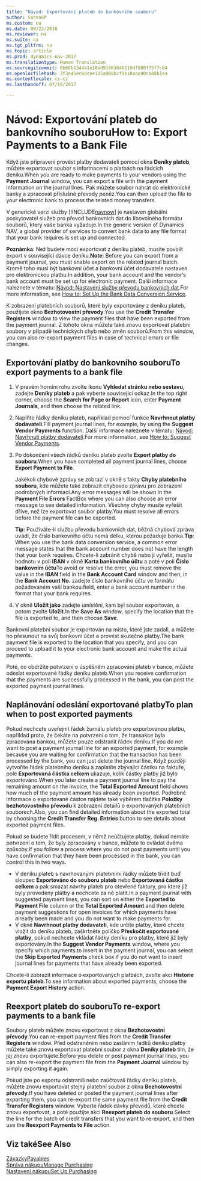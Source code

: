 ```yaml
---
title: "Návod: Exportování plateb do bankovního souboru"
author: SorenGP
ms.custom: na
ms.date: 09/22/2016
ms.reviewer: na
ms.suite: na
ms.tgt_pltfrm: na
ms.topic: article
ms.prod: dynamics-nav-2017
ms.translationtype: Human Translation
ms.sourcegitcommit: 6b60b1344a1e18ad91863046110df880f75f7c04
ms.openlocfilehash: 3f3e45ec6dcee135a908bcf9b10aae40cb08b1ea
ms.contentlocale: cs-cz
ms.lasthandoff: 07/19/2017

---
```


# <a name="how-to-export-payments-to-a-bank-file"></a><span data-ttu-id="1e120-102">Návod: Exportování plateb do bankovního souboru</span><span class="sxs-lookup"><span data-stu-id="1e120-102">How to: Export Payments to a Bank File</span></span>
<span data-ttu-id="1e120-103">Když jste připraveni provést platby dodavateli pomocí okna **Deníky plateb**, můžete exportovat soubor s informacemi o platbách na řádcích deníku.</span><span class="sxs-lookup"><span data-stu-id="1e120-103">When you are ready to make payments to your vendors using the **Payment Journal** window, you can export a file with the payment information on the journal lines.</span></span> <span data-ttu-id="1e120-104">Pak můžete soubor nahrát do elektronické banky a zpracovat příslušné převody peněz.</span><span class="sxs-lookup"><span data-stu-id="1e120-104">You can then upload the file to your electronic bank to process the related money transfers.</span></span>

<span data-ttu-id="1e120-105">V generické verzi služby [!INCLUDE[navnow](includes/navnow_md.md)] je nastaven globální poskytovatel služeb pro převod bankovních dat do libovolného formátu souborů, který vaše banka vyžaduje.</span><span class="sxs-lookup"><span data-stu-id="1e120-105">In the generic version of Dynamics NAV, a global provider of services to convert bank data to any file format that your bank requires is set up and connected.</span></span>

<span data-ttu-id="1e120-106">**Poznámka**: Než budete moci exportovat z deníku plateb, musíte povolit export v související dávce deníku.</span><span class="sxs-lookup"><span data-stu-id="1e120-106">**Note**: Before you can export from a payment journal, you must enable export on the related journal batch.</span></span> <span data-ttu-id="1e120-107">Kromě toho musí být bankovní účet a bankovní účet dodavatele nastaven pro elektronickou platbu.</span><span class="sxs-lookup"><span data-stu-id="1e120-107">In addition, your bank account and the vendor’s bank account must be set up for electronic payment.</span></span> <span data-ttu-id="1e120-108">Další informace naleznete v tématu: [Návod: Nastavení služby převodu bankovních dat](bank-how-setup-bank-data-conversion-service.md).</span><span class="sxs-lookup"><span data-stu-id="1e120-108">For more information, see [How to: Set Up the Bank Data Conversion Service](bank-how-setup-bank-data-conversion-service.md).</span></span>

<span data-ttu-id="1e120-109">K zobrazení platebních souborů, které byly exportovány z deníku plateb, použijete okno **Bezhotovostní převody**.</span><span class="sxs-lookup"><span data-stu-id="1e120-109">You use the **Credit Transfer Registers** window to view the payment files that have been exported from the payment journal.</span></span> <span data-ttu-id="1e120-110">Z tohoto okna můžete také znovu exportovat platební soubory v případě technických chyb nebo změn souborů.</span><span class="sxs-lookup"><span data-stu-id="1e120-110">From this window, you can also re-export payment files in case of technical errors or file changes.</span></span>

## <a name="to-export-payments-to-a-bank-file"></a><span data-ttu-id="1e120-111">Exportování platby do bankovního souboru</span><span class="sxs-lookup"><span data-stu-id="1e120-111">To export payments to a bank file</span></span>
1. <span data-ttu-id="1e120-112">V pravém horním rohu zvolte ikonu **Vyhledat stránku nebo sestavu**, zadejte **Deníky plateb** a pak vyberte související odkaz.</span><span class="sxs-lookup"><span data-stu-id="1e120-112">In the top right corner, choose the **Search for Page or Report** icon, enter **Payment Journals**, and then choose the related link.</span></span>
2. <span data-ttu-id="1e120-113">Naplňte řádky deníku plateb, například pomocí funkce **Navrhnout platby dodavateli**.</span><span class="sxs-lookup"><span data-stu-id="1e120-113">Fill payment journal lines, for example, by using the **Suggest Vendor Payments** function.</span></span> <span data-ttu-id="1e120-114">Další informace naleznete v tématu: [Návod: Navrhnutí platby dodavateli](payables-how-suggest-vendor-payments.md).</span><span class="sxs-lookup"><span data-stu-id="1e120-114">For more information, see [How to: Suggest Vendor Payments](payables-how-suggest-vendor-payments.md).</span></span>  
3. <span data-ttu-id="1e120-115">Po dokončení všech řádků deníku plateb zvolte **Export platby do souboru**.</span><span class="sxs-lookup"><span data-stu-id="1e120-115">When you have completed all payment journal lines, choose **Export Payment to File**.</span></span>

    <span data-ttu-id="1e120-116">Jakékoli chybové zprávy se zobrazí v okně s fakty **Chyby platebního souboru**, kde můžete také zobrazit chybovou zprávu pro zobrazení podrobných informací.</span><span class="sxs-lookup"><span data-stu-id="1e120-116">Any error messages will be shown in the **Payment File Errors** FactBox where you can also choose an error message to see detailed information.</span></span> <span data-ttu-id="1e120-117">Všechny chyby musíte vyřešit dříve, než lze exportovat soubor platby.</span><span class="sxs-lookup"><span data-stu-id="1e120-117">You must resolve all errors before the payment file can be exported.</span></span>

    <span data-ttu-id="1e120-118">**Tip**: Používáte-li službu převodu bankovních dat, běžná chybová zpráva uvádí, že číslo bankovního účtu nemá délku, kterou požaduje banka.</span><span class="sxs-lookup"><span data-stu-id="1e120-118">**Tip**: When you use the bank data conversion service, a common error message states that the bank account number does not have the length that your bank requires.</span></span> <span data-ttu-id="1e120-119">Chcete-li zabránit chybě nebo ji vyřešit, musíte hodnotu v poli **IBAN** v okně **Karta bankovního účtu** a poté v poli **Číslo bankovním účtu**</span><span class="sxs-lookup"><span data-stu-id="1e120-119">To avoid or resolve the error, you must remove the value in the **IBAN** field in the **Bank Account Card** window and then, in the **Bank Account No.**</span></span> <span data-ttu-id="1e120-120">zadejte číslo bankovního účtu ve formátu požadovaném vaší bankou.</span><span class="sxs-lookup"><span data-stu-id="1e120-120">field, enter a bank account number in the format that your bank requires.</span></span>
4. <span data-ttu-id="1e120-121">V okně **Uložit jako** zadejte umístění, kam byl soubor exportován, a potom zvolte **Uložit**.</span><span class="sxs-lookup"><span data-stu-id="1e120-121">In the **Save As** window, specify the location that the file is exported to, and then choose **Save**.</span></span>

<span data-ttu-id="1e120-122">Bankovní platební soubor je exportován na místo, které jste zadali, a můžete ho přesunout na svůj bankovní účet a provést skutečné platby.</span><span class="sxs-lookup"><span data-stu-id="1e120-122">The bank payment file is exported to the location that you specify, and you can proceed to upload it to your electronic bank account and make the actual payments.</span></span>

<span data-ttu-id="1e120-123">Poté, co obdržíte potvrzení o úspěšném zpracování plateb v bance, můžete odeslat exportované řádky deníku plateb.</span><span class="sxs-lookup"><span data-stu-id="1e120-123">When you receive confirmation that the payments are successfully processed in the bank, you can post the exported payment journal lines.</span></span>

## <a name="to-plan-when-to-post-exported-payments"></a><span data-ttu-id="1e120-124">Naplánování odeslání exportované platby</span><span class="sxs-lookup"><span data-stu-id="1e120-124">To plan when to post exported payments</span></span>
<span data-ttu-id="1e120-125">Pokud nechcete uveřejnit řádek žurnálu plateb pro exportovanou platbu, například proto, že čekáte na potvrzení o tom, že transakce byla zpracována bankou, můžete pouze odstranit řádek deníku.</span><span class="sxs-lookup"><span data-stu-id="1e120-125">If you do not want to post a payment journal line for an exported payment, for example because you are waiting for confirmation that the transaction has been processed by the bank, you can just delete the journal line.</span></span> <span data-ttu-id="1e120-126">Když později vytvoříte řádek platebního deníku a zaplatíte zbývající částku na faktuře, pole **Exportovaná částka celkem** ukazuje, kolik částky platby již bylo exportováno.</span><span class="sxs-lookup"><span data-stu-id="1e120-126">When you later create a payment journal line to pay the remaining amount on the invoice, the **Total Exported Amount** field shows how much of the payment amount has already been exported.</span></span> <span data-ttu-id="1e120-127">Podrobné informace o exportované částce najdete také výběrem tlačítka **Položky bezhotovostního převodu** k zobrazení detailů o exportovaných platebních souborech.</span><span class="sxs-lookup"><span data-stu-id="1e120-127">Also, you can find detailed information about the exported total by choosing the **Credit Transfer Reg. Entries** button to see details about exported payment files.</span></span>

<span data-ttu-id="1e120-128">Pokud se budete řídit procesem, v němž neúčtujete platby, dokud nemáte potvrzení o tom, že byly zpracovány v bance, můžete to ovládat dvěma způsoby.</span><span class="sxs-lookup"><span data-stu-id="1e120-128">If you follow a process where you do not post payments until you have confirmation that they have been processed in the bank, you can control this in two ways.</span></span>

* <span data-ttu-id="1e120-129">V deníku plateb s navrhovanými platebními řádky můžete třídit buď sloupec **Exportováno do souboru plateb** nebo **Exportovaná částka celkem** a pak smazat návrhy plateb pro otevřené faktury, pro které již byly provedeny platby a nechcete za ně platit.</span><span class="sxs-lookup"><span data-stu-id="1e120-129">In a payment journal with suggested payment lines, you can sort on either the **Exported to Payment File** column or the **Total Exported Amount** and then delete payment suggestions for open invoices for which payments have already been made and you do not want to make payments for.</span></span>
* <span data-ttu-id="1e120-130">V okně **Navrhnout platby dodavateli**, kde určíte platby, které chcete vložit do deníku plateb, zaškrtněte políčko **Přeskočit exportované platby**, pokud nechcete vkládat řádky deníku pro platby, které již byly exportovány.</span><span class="sxs-lookup"><span data-stu-id="1e120-130">In the **Suggest Vendor Payments** window, where you specify which payments to insert in the payment journal, you can select the **Skip Exported Payments** check box if you do not want to insert journal lines for payments that have already been exported.</span></span>

<span data-ttu-id="1e120-131">Chcete-li zobrazit informace o exportovaných platbách, zvolte akci **Historie exportu plateb**.</span><span class="sxs-lookup"><span data-stu-id="1e120-131">To see information about exported payments, choose the **Payment Export History** action.</span></span>

## <a name="to-re-export-payments-to-a-bank-file"></a><span data-ttu-id="1e120-132">Reexport plateb do souboru</span><span class="sxs-lookup"><span data-stu-id="1e120-132">To re-export payments to a bank file</span></span>
<span data-ttu-id="1e120-133">Soubory plateb můžete znovu exportovat z okna **Bezhotovostní převody**.</span><span class="sxs-lookup"><span data-stu-id="1e120-133">You can re-export payment files from the **Credit Transfer Registers** window.</span></span> <span data-ttu-id="1e120-134">Před odstraněním nebo zasláním řádků deníku platby můžete také znovu exportovat platební soubor z okna **Deníky plateb** tím, že jej znovu exportujete.</span><span class="sxs-lookup"><span data-stu-id="1e120-134">Before you delete or post payment journal lines, you can also re-export the payment file from the **Payment Journal** window by simply exporting it again.</span></span>

<span data-ttu-id="1e120-135">Pokud jste po exportu odstranili nebo zaúčtovali řádky deníku plateb, můžete znovu exportovat stejný platební soubor z okna **Bezhotovostní převody**.</span><span class="sxs-lookup"><span data-stu-id="1e120-135">If you have deleted or posted the payment journal lines after exporting them, you can re-export the same payment file from the **Credit Transfer Registers** window.</span></span> <span data-ttu-id="1e120-136">Vyberte řádek dávky převodů, které chcete znovu exportovat, a poté použijte akci **Reexport plateb do souboru**.</span><span class="sxs-lookup"><span data-stu-id="1e120-136">Select the line for the batch of credit transfers that you want to re-export, and then use the **Reexport Payments to File** action.</span></span>

## <a name="see-also"></a><span data-ttu-id="1e120-137">Viz také</span><span class="sxs-lookup"><span data-stu-id="1e120-137">See Also</span></span>
[<span data-ttu-id="1e120-138">Závazky</span><span class="sxs-lookup"><span data-stu-id="1e120-138">Payables</span></span>](payables-manage-payables.md)  
[<span data-ttu-id="1e120-139">Správa nákupu</span><span class="sxs-lookup"><span data-stu-id="1e120-139">Manage Purchasing</span></span>](purchasing-manage-purchasing.md)  
[<span data-ttu-id="1e120-140">Nastavení nákupu</span><span class="sxs-lookup"><span data-stu-id="1e120-140">Set Up Purchasing</span></span>](purchasing-setup-purchasing.md)

